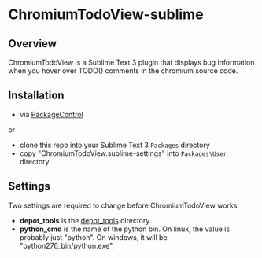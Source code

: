 ChromiumTodoView-sublime
===========

Overview
--------

ChromiumTodoView is a Sublime Text 3 plugin that displays bug information when you hover over TODO() comments in the chromium source code.

Installation
------------

* via [PackageControl](https://packagecontrol.io/)

or

* clone this repo into your Sublime Text 3 `Packages` directory
* copy "ChromiumTodoView.sublime-settings" into `Packages\User` directory

Settings
------------

Two settings are required to change before ChromiumTodoView works:

- **depot_tools** is the [depot_tools](https://dev.chromium.org/developers/how-tos/install-depot-tools) directory.
- **python_cmd** is the name of the python bin.  On linux, the value is probably just "python".  On windows, it will be "python276_bin/python.exe".

